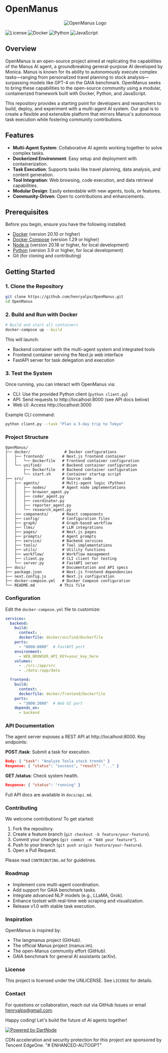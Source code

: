 # OpenManus

<p align="center">
  <img src="docs/logo.png" alt="OpenManus Logo">
</p>

![License](https://img.shields.io/badge/license-UNLICENSE-blue.svg)
![Docker](https://img.shields.io/badge/docker-supported-green.svg)
![Python](https://img.shields.io/badge/python-3.9+-blue.svg)
![JavaScript](https://img.shields.io/badge/javascript-ES6+-yellow.svg)

## Overview

OpenManus is an open-source project aimed at replicating the capabilities of the Manus AI agent, a groundbreaking general-purpose AI developed by Monica. Manus is known for its ability to autonomously execute complex tasks—ranging from personalized travel planning to stock analysis—surpassing models like GPT-4 on the GAIA benchmark. OpenManus seeks to bring these capabilities to the open-source community using a modular, containerized framework built with Docker, Python, and JavaScript.

This repository provides a starting point for developers and researchers to build, deploy, and experiment with a multi-agent AI system. Our goal is to create a flexible and extensible platform that mirrors Manus's autonomous task execution while fostering community contributions.

## Features

- **Multi-Agent System**: Collaborative AI agents working together to solve complex tasks.
- **Dockerized Environment**: Easy setup and deployment with containerization.
- **Task Execution**: Supports tasks like travel planning, data analysis, and content generation.
- **Tool Integration**: Web browsing, code execution, and data retrieval capabilities.
- **Modular Design**: Easily extendable with new agents, tools, or features.
- **Community-Driven**: Open to contributions and enhancements.

## Prerequisites

Before you begin, ensure you have the following installed:
- [Docker](https://docs.docker.com/get-docker/) (version 20.10 or higher)
- [Docker Compose](https://docs.docker.com/compose/install/) (version 1.29 or higher)
- [Node.js](https://nodejs.org/) (version 20.18 or higher, for local development)
- [Python](https://python.org/) (version 3.9 or higher, for local development)
- Git (for cloning and contributing)

## Getting Started

### 1. Clone the Repository
```bash
git clone https://github.com/henryalps/OpenManus.git
cd OpenManus
```

### 2. Build and Run with Docker
```bash
# Build and start all containers
docker-compose up --build
```

This will launch:
- Backend container with the multi-agent system and integrated tools
- Frontend container serving the Next.js web interface
- FastAPI server for task delegation and execution

### 3. Test the System
Once running, you can interact with OpenManus via:
- CLI: Use the provided Python client (`python client.py`)
- API: Send requests to http://localhost:8000 (see API docs below)
- Web UI: Access http://localhost:3000

Example CLI command:
```bash
python client.py --task "Plan a 3-day trip to Tokyo"
```

### Project Structure
```
OpenManus/
├── docker/               # Docker configurations
│   ├── frontend/        # Next.js frontend container
│   │   └── Dockerfile   # Frontend container configuration
│   └── unified/         # Backend container configuration
│       ├── Dockerfile   # Backend container configuration
│       └── start.sh     # Container startup script
├── src/                 # Source code
│   ├── agents/          # Multi-agent logic (Python)
│   │   ├── nodes/       # Agent node implementations
│   │   ├── browser_agent.py
│   │   ├── coder_agent.py
│   │   ├── coordinator.py
│   │   ├── reporter_agent.py
│   │   └── research_agent.py
│   ├── components/      # React components
│   ├── config/          # Configuration files
│   ├── graph/           # Graph-based workflow
│   ├── llms/            # LLM integrations
│   ├── pages/           # Next.js pages
│   ├── prompts/         # Agent prompts
│   ├── service/         # Backend services
│   ├── tools/           # Tool implementations
│   ├── utils/           # Utility functions
│   ├── workflow/        # Workflow management
│   ├── client.py        # CLI client for testing
│   └── server.py        # FastAPI server
├── docs/                # Documentation and API specs
├── package.json         # Next.js frontend dependencies
├── next.config.js       # Next.js configuration
├── docker-compose.yml   # Docker Compose configuration
└── README.md           # This file
```

### Configuration
Edit the `docker-compose.yml` file to customize:
```yaml
services:
  backend:
    build: 
      context: .
      dockerfile: docker/unified/Dockerfile
    ports:
      - "8000:8000"  # FastAPI port
    environment:
      - WEB_BROWSER_API_KEY=your_key_here
    volumes:
      - ./src:/app/src
      - ./data:/app/data

  frontend:
    build:
      context: .
      dockerfile: docker/frontend/Dockerfile
    ports:
      - "3000:3000"  # Web UI port
    depends_on:
      - backend
```

### API Documentation
The agent server exposes a REST API at http://localhost:8000. Key endpoints:

**POST /task**: Submit a task for execution.
```json
Body: { "task": "Analyze Tesla stock trends" }
Response: { "status": "success", "result": "..." }
```

**GET /status**: Check system health.
```json
Response: { "status": "running" }
```

Full API docs are available in `docs/api.md`.

### Contributing
We welcome contributions! To get started:
1. Fork the repository.
2. Create a feature branch (`git checkout -b feature/your-feature`).
3. Commit your changes (`git commit -m "Add your feature"`).
4. Push to your branch (`git push origin feature/your-feature`).
5. Open a Pull Request.

Please read `CONTRIBUTING.md` for guidelines.

### Roadmap
- Implement core multi-agent coordination.
- Add support for GAIA benchmark tasks.
- Integrate advanced NLP models (e.g., LLaMA, Grok).
- Enhance toolset with real-time web scraping and visualization.
- Release v1.0 with stable task execution.

### Inspiration
OpenManus is inspired by:
- The langmanus project (GitHub).
- The official Manus project (manus.im).
- The open-Manus community effort (GitHub).
- GAIA benchmark for general AI assistants (arXiv).

### License
This project is licensed under the UNLICENSE. See `LICENSE` for details.

### Contact
For questions or collaboration, reach out via GitHub Issues or email [henryalps@gmail.com](mailto:henryalps@gmail.com).

Happy coding! Let's build the future of AI agents together!

[![Powered by DartNode](https://dartnode.com/branding/DN-Open-Source-sm.png)](https://dartnode.com "Powered by DartNode - Free VPS for Open Source")

CDN acceleration and security protection for this project are sponsored by Tencent EdgeOne.
"# ENHANCED-AUTOGPT" 
